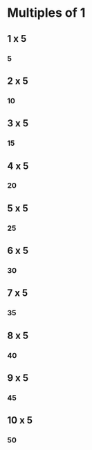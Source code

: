 # Multiples of 1

## 1 x 5
### 5

## 2 x 5
### 10

## 3 x 5
### 15

## 4 x 5
### 20

## 5 x 5
### 25

## 6 x 5
### 30

## 7 x 5
### 35

## 8 x 5
### 40

## 9 x 5
### 45

## 10 x 5
### 50